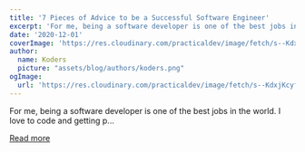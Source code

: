 ```yaml
---
title: '7 Pieces of Advice to be a Successful Software Engineer'
excerpt: 'For me, being a software developer is one of the best jobs in the world. I love to code and getting p...'
date: '2020-12-01'
coverImage: 'https://res.cloudinary.com/practicaldev/image/fetch/s--KdxjKcyf--/c_imagga_scale,f_auto,fl_progressive,h_420,q_auto,w_1000/https://dev-to-uploads.s3.amazonaws.com/i/j0p7xus9okufgf1djbob.jpg'
author:
  name: Koders
  picture: "assets/blog/authors/koders.png"
ogImage:
  url: 'https://res.cloudinary.com/practicaldev/image/fetch/s--KdxjKcyf--/c_imagga_scale,f_auto,fl_progressive,h_420,q_auto,w_1000/https://dev-to-uploads.s3.amazonaws.com/i/j0p7xus9okufgf1djbob.jpg'
---
```


For me, being a software developer is one of the best jobs in the world. I love to code and getting p...

[Read more](https://dev.to/simonholdorf/7-pieces-of-advice-to-be-a-successful-software-engineer-12fj)
